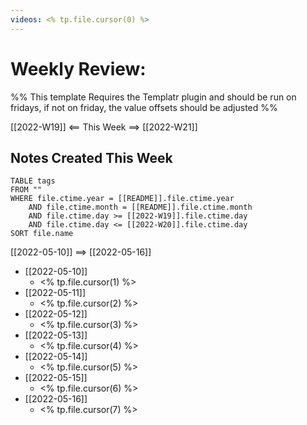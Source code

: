 ```yaml
---
videos: <% tp.file.cursor(0) %>
---
```


# Weekly Review:

%% This template Requires the Templatr plugin and should be run on fridays, if not on friday, the value offsets should be adjusted %%

[[2022-W19]] <== This Week ==> [[2022-W21]]

## Notes Created This Week

```dataview
TABLE tags
FROM ""
WHERE file.ctime.year = [[README]].file.ctime.year 
	AND file.ctime.month = [[README]].file.ctime.month
	AND file.ctime.day >= [[2022-W19]].file.ctime.day
	AND file.ctime.day <= [[2022-W20]].file.ctime.day
SORT file.name
```

[[2022-05-10]] ==> [[2022-05-16]] 

- [[2022-05-10]] 
	- <% tp.file.cursor(1) %>
- [[2022-05-11]] 
	- <% tp.file.cursor(2) %>
- [[2022-05-12]] 
	- <% tp.file.cursor(3) %>
- [[2022-05-13]] 
	- <% tp.file.cursor(4) %>
- [[2022-05-14]] 
	- <% tp.file.cursor(5) %>
- [[2022-05-15]] 
	- <% tp.file.cursor(6) %>
- [[2022-05-16]] 
	- <% tp.file.cursor(7) %>
